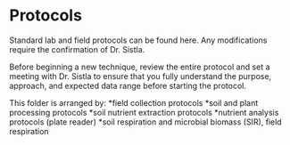 # Protocols
Standard lab and field protocols can be found here. Any modifications require the confirmation of Dr. Sistla.  

Before beginning a new technique, review the entire protocol and set a meeting with Dr. Sistla to ensure that you fully understand the purpose, approach, and expected data range before starting the protocol.

This folder is arranged by:
*field collection protocols
*soil and plant processing protocols
*soil nutrient extraction protocols
*nutrient analysis protocols (plate reader)
*soil respiration and microbial biomass (SIR), field respiration
